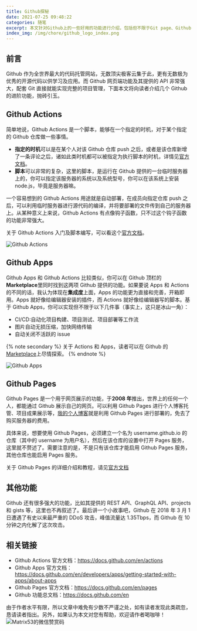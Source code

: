 ```yaml
---
title: Github探秘
date: 2021-07-25 09:48:22
categories: 随笔
excerpt: 本文针对Github上的一些好用的功能进行介绍，包括但不限于Git page、Github Action等功能，帮助读者了解Github的强大之处。
index_img: /img/chore/github_logo_index.png
---
```


## 前言

Github 作为全世界最大的代码托管网站，无数顶尖极客云集于此，更有无数极为优秀的开源代码以供学习及应用。而 Github 网页端功能及其提供的 API 非常强大，配套 Git 直接就能实现完整的项目管理，下面本文将向读者介绍几个 Github 的进阶功能，抛砖引玉。

## Github Actions

简单地说，Github Actions 是一个脚本，能够在一个指定的时机，对于某个指定的 Github 仓库做一些事情。

- **指定的时机**可以是在某个人对该 Github 仓库 push 之后，或者是该仓库新增了一条评论之后，诸如此类时机都可以被指定为执行脚本的时机，详情见[官方文档](https://docs.github.com/en/actions/reference/events-that-trigger-workflows)。
- **脚本**可以非常的复杂，这里的脚本，是运行在 Github 提供的一台临时服务器上的，你可以指定该服务器的系统以及系统型号，你可以在该系统上安装 node.js，毕竟是服务器嘛。

一个容易想到的 Github Actions 用途就是自动部署，在成员向指定仓库 push 之后，可以利用临时服务器进行源代码的编译，并将要部署的文件传到自己的服务器上。从某种意义上来说，Github Actions 有点像钩子函数，只不过这个钩子函数的功能非常强大。

关于 Github Actions 入门及脚本编写，可以看这个[官方文档](https://docs.github.com/en/actions)。

![Github Actions](/img/chore/github_action.png)

## Github Apps

Github Apps 和 Github Actions 比较类似，你可以在 Github 顶栏的**Marketplace**里同时找到这两项 Github 提供的功能。如果要说 Apps 和 Actions 的不同的话，我认为体现在**集成度**上面，Apps 的功能更为直接和完善，开箱即用。Apps 就好像给编辑器安装的插件，而 Actions 就好像给编辑器写的脚本。基于 Github Apps，你可以实现但不限于以下几件事（事实上，这只是冰山一角）：

- CI/CD:自动化项目构建、项目测试、项目部署等工作流
- 图片自动无损压缩，加快网络传输
- 自动关闭不活跃的 issue

{% note secondary %}
关于 Actions 和 Apps，读者可以在 Github 的[Marketplace](https://github.com/marketplace)上尽情探索。
{% endnote %}

![Github Apps](/img/chore/github_app.png)

## Github Pages

Github Pages 是一个用于网页展示的功能，于**2008 年**推出，世界上的任何一个人，都能通过 Github 展示自己的网页。可以利用 Github Pages 进行个人博客托管、项目成果展示等，[我的个人博客](https://blog.matrix53.top)就是利用 Github Pages 进行部署的，免去了购买服务器的费用。

具体来说，想要使用 Github Pages，必须建立一个名为 username.github.io 的仓库（其中的 username 为用户名），然后在该仓库的设置中打开 Pages 服务，这里就不赘述了。需要注意的是，不是只有该仓库才能启用 Github Pages 服务，其他仓库也能启用 Pages 服务。

关于 Github Pages 的详细介绍和教程，请见[官方文档](https://docs.github.com/en/pages)

## 其他功能

Github 还有很多强大的功能，比如其提供的 REST API、GraphQL API、projects 和 gists 等，这里也不再叙述了。最后讲一个小故事吧，Github 在 2018 年 3 月 1 日遭遇了有史以来最严重的 DDoS 攻击，峰值流量达 1.35Tbps，而 Github 在 10 分钟之内化解了这次攻击。

## 相关链接

- Github Actions 官方文档：https://docs.github.com/en/actions
- Github Apps 官方文档：https://docs.github.com/en/developers/apps/getting-started-with-apps/about-apps
- Github Pages 官方文档：https://docs.github.com/en/pages
- Github 功能总文档：https://docs.github.com/en

由于作者水平有限，所以文章中难免有少数不严谨之处，如有读者发现此类疏忽，恳请读者指出。另外，如果认为本文对您有帮助，欢迎请作者喝咖啡！![Matrix53的微信赞赏码](/img/global/wxQRcode_pay.png)
